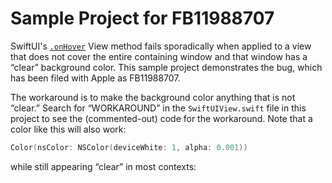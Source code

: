 # Sample Project for FB11988707

SwiftUI's [`.onHover`](https://developer.apple.com/documentation/swiftui/spacer/onhover(perform:)) View method fails sporadically when applied to a view that does not cover the entire containing window and that window has a “clear” background color. This sample project demonstrates the bug, which has been filed with Apple as FB11988707.

The workaround is to make the background color anything that is not “clear.” Search for “WORKAROUND” in the `SwiftUIView.swift` file in this project to see the (commented-out) code for the workaround. Note that a color like this will also work:

```swift
Color(nsColor: NSColor(deviceWhite: 1, alpha: 0.001))
```

while still appearing “clear” in most contexts:
